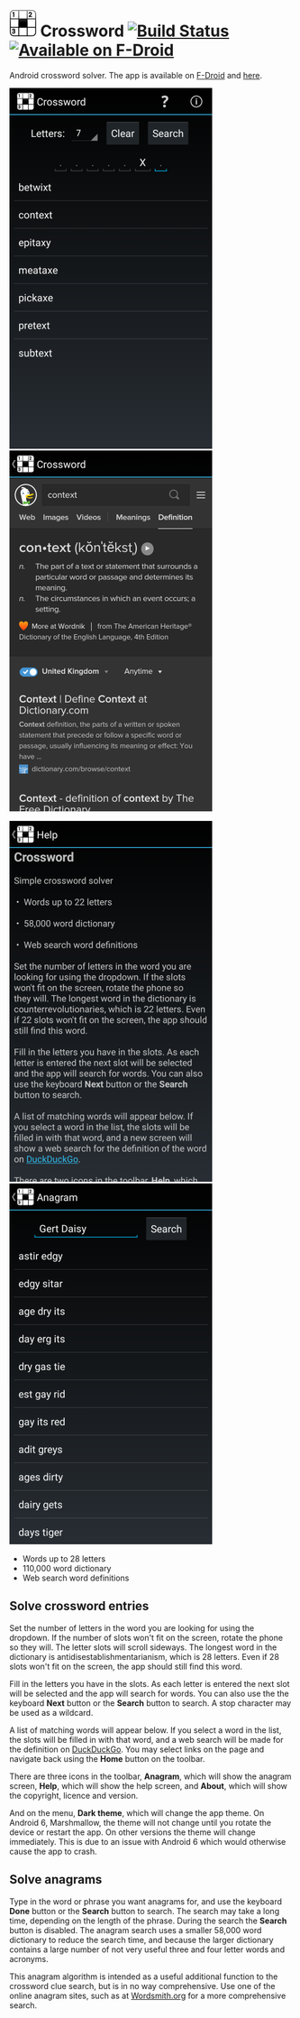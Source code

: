 # ![Logo](src/main/res/drawable-mdpi/ic_launcher.png) Crossword [![Build Status](https://travis-ci.org/billthefarmer/crossword.svg?branch=master)](https://travis-ci.org/billthefarmer/crossword) [![Available on F-Droid](https://f-droid.org/wiki/images/c/ca/F-Droid-button_available-on_smaller.png)](https://f-droid.org/repository/browse/?fdid=org.billthefarmer.crossword)

Android crossword solver. The app is available on [F-Droid](https://f-droid.org/repository/browse/?fdid=org.billthefarmer.crossword) and [here](https://github.com/billthefarmer/crossword/releases).

![Crossword](https://github.com/billthefarmer/billthefarmer.github.io/raw/master/images/crossword/Crossword.png) ![Definition](https://github.com/billthefarmer/billthefarmer.github.io/raw/master/images/crossword/Definition.png)

![Help](https://github.com/billthefarmer/billthefarmer.github.io/raw/master/images/crossword/Help.png) ![Anagram](https://github.com/billthefarmer/billthefarmer.github.io/raw/master/images/crossword/Anagram.png)

* Words up to 28 letters
* 110,000 word dictionary
* Web search word definitions

## Solve crossword entries
Set the number of letters in the word you are looking for using the
dropdown. If the number of slots won't fit on the screen, rotate the
phone so they will. The letter slots will scroll sideways. The longest
word in the dictionary is antidisestablishmentarianism, which is 28
letters.  Even if 28 slots won't fit on the screen, the app should
still find this word.

Fill in the letters you have in the slots. As each letter is entered
the next slot will be selected and the app will search for words. You
can also use the the keyboard **Next** button or the **Search** button
to search. A stop character may be used as a wildcard.

A list of matching words will appear below. If you select a word in the
list, the slots will be filled in with that word, and a web search
will be made for the definition on
[DuckDuckGo](https://duckduckgo.com). You may select links on the page
and navigate back using the **Home** button on the toolbar.

There are three icons in the toolbar, **Anagram**, which will show the
anagram screen, **Help**, which will show the help screen, and
**About**, which will show the copyright, licence and version.

And on the menu, **Dark theme**, which will change the app theme.
On Android 6, Marshmallow, the theme will not change until you rotate
the device or restart the app. On other versions the theme will change
immediately. This is due to an issue with Android 6 which would
otherwise cause the app to crash.

## Solve anagrams
Type in the word or phrase you want anagrams for, and use the keyboard
**Done** button or the **Search** button to search. The search may
take a long time, depending on the length of the phrase. During the
search the **Search** button is disabled. The anagram search uses a
smaller 58,000 word dictionary to reduce the search time, and because
the larger dictionary contains a large number of not very useful three
and four letter words and acronyms.

This anagram algorithm is intended as a useful additional function to
the crossword clue search, but is in no way comprehensive. Use one of
the online anagram sites, such as at
[Wordsmith.org](http://wordsmith.org/anagram) for a more comprehensive
search.
